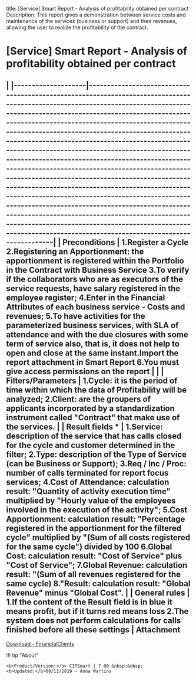 title:  [Service] Smart Report - Analysis of profitability obtained per contract
Description: This report gives a demonstration between service costs and maintenance of the services (business or support) and their revenues, allowing the user to realize the profitability of the contract. 
# [Service] Smart Report - Analysis of profitability obtained per contract

|
|--------------------|-----------------------------------------------------------------------------------------------------------------------------------------------------------------------------------------------------------------------------------------------------------------------------------------------------------------------------------------------------------------------------------------------------------------------------------------------------------------------------------------------------------------------------------------------------------------------------------------------------------------------------------------------------------------------------------------------------------------------------------------------------------------------------------------------------------------------------------------------------------------------------------------|
| Preconditions      | 1.Register a Cycle 2.Registering an Apportionment: the apportionment is registered within the Portfolio in the Contract with Business Service 3.To verify if the collaborators who are as executors of the service requests, have salary registered in the employee register; 4.Enter in the Financial Attributes of each business service - Costs and revenues; 5.To have activities for the parameterized business services, with SLA of attendance and with the due closures with some term of service also, that is, it does not help to open and close at the same instant.Import the report attachment in Smart Report 6.You must give access permissions on the report                                                                                                                                                                                                           |
|
| Filters/Parameters | 1.Cycle: it is the period of time within which the data of Profitability will be analyzed; 2.Client: are the groupers of applicants incorporated by a standardization instrument called "Contract" that make use of the services.                                                                                                                                                                                                                                                                                                                                                                                                                                                                                                                                                                                                                                                       |
| Result fields *    | 1.Service: description of the service that has calls closed for the cycle and customer determined in the filter; 2.Type: description of the Type of Service (can be Business or Support); 3.Req / Inc / Proc: number of calls terminated for report focus services; 4.Cost of Attendance: calculation result: "Quantity of activity execution time" multiplied by "Hourly value of the employees involved in the execution of the activity"; 5.Cost Apportionment: calculation result: "Percentage registered in the apportionment for the filtered cycle" multiplied by "(Sum of all costs registered for the same cycle") divided by 100 6.Global Cost: calculation result: "Cost of Service" plus "Cost of Service"; 7.Global Revenue: calculation result: "(Sum of all revenues registered for the same cycle) 8."Result: calculation result: "Global Revenue" minus "Global Cost". |
| General rules      | 1.If the content of the Result field is in blue it means profit, but if it turns red means loss 2.The system does not perform calculations for calls finished before all these settings                                                                                                                                                                                                                                                                                                                                                                                                                                                                                                                                                                                                                                                                                                 |
Attachment
--------

[Download - FinancialClients][1]


!!! tip "About"

    <b>Product/Version:</b> CITSmart | 7.00 &nbsp;&nbsp;
    <b>Updated:</b>09/11/2019 - Anna Martins

[1]:![Relatório](images/FinancialClient.citreport)
